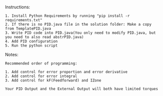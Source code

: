 Instructions:
    
    1. Install Python Requirements by running "pip install -r requirements.txt"
    2. If there is no PID.java file in the solution folder: Make a copy from TemplatePID.java
    3. Write PID code into PID.java(You only need to modify PID.java, but you need to also read abstrPID.java)
    4. Add PID configuration
    5. Run the python script

Notes:
    
    Recommended order of programming:
    
    1. Add control for error proportion and error derivative
    2. Add control for error integral
    3. Add control for kF(Feedforward) and IZone
    
    Your PID Output and the External Output will both have limited torques
